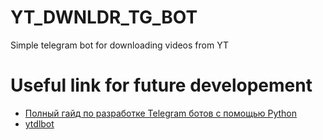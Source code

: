 # YT_DWNLDR_TG_BOT
Simple telegram bot for downloading videos from YT

# Useful link for future developement
 - [Полный гайд по разработке Telegram ботов с помощью Python](https://habr.com/ru/articles/732136/)
 - [ytdlbot](https://github.com/tgbot-collection/ytdlbot/tree/master/ytdlbot)
